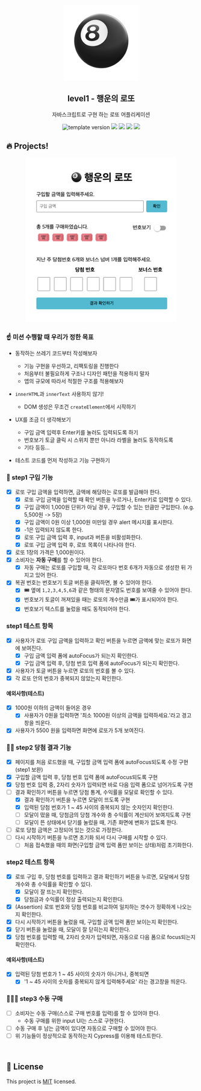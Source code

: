 <p align="middle" >
  <img width="200px;" src="./src/images/lotto_ball.png"/>
</p>
<h2 align="middle">level1 - 행운의 로또</h2>
<p align="middle">자바스크립트로 구현 하는 로또 어플리케이션</p>
<p align="middle">
<img src="https://img.shields.io/badge/version-1.0.0-blue?style=flat-square" alt="template version"/>
<img src="https://img.shields.io/badge/language-html-red.svg?style=flat-square"/>
<img src="https://img.shields.io/badge/language-css-blue.svg?style=flat-square"/>
<img src="https://img.shields.io/badge/language-js-yellow.svg?style=flat-square"/>
<a href="https://github.com/daybrush/moveable/blob/master/LICENSE" target="_blank">
  <img src="https://img.shields.io/github/license/daybrush/moveable.svg?style=flat-square&label=license&color=08CE5D"/>
  </a>
</p>

## 🔥 Projects!

<p align="middle">
  <img width="400" src="./src/images/lotto_ui.png">
</p>

### ☝️ 미션 수행할 때 우리가 정한 목표

- 동작하는 쓰레기 코드부터 작성해보자

  - 기능 구현을 우선하고, 리팩토링을 진행한다
  - 처음부터 불필요하게 구조나 디자인 패턴을 적용하지 말자
  - 앱의 규모에 따라서 적절한 구조를 적용해보자

- `innerHTML`과 `innerText` 사용하지 않기!

  - DOM 생성은 무조건 `createElement`에서 시작하기

- UX를 조금 더 생각해보기

  - 구입 금액 입력후 Enter키를 눌러도 입력되도록 하기
  - 번호보기 토글 클릭 시 스위치 뿐만 아니라 라벨을 눌러도 동작하도록
  - 기타 등등...

- 테스트 코드를 먼저 작성하고 기능 구현하기

### 🎯 step1 구입 기능

- [x] 로또 구입 금액을 입력하면, 금액에 해당하는 로또를 발급해야 한다.
  - [x] 로또 구입 금액을 입력할 때 확인 버튼을 누르거나, Enter키로 입력할 수 있다.
  - [x] 구입 금액이 1,000원 단위가 아닐 경우, 구입할 수 있는 만큼만 구입한다. (e.g. 5,500원 -> 5장)
  - [x] 구입 금액이 0원 이상 1,000원 미만일 경우 alert 메시지를 표시한다.
  - [x] -1은 입력되지 않도록 한다.
  - [x] 로또 구입 금액 입력 후, input과 버튼을 비활성화한다.
  - [x] 로또 구입 금액 입력 후, 로또 목록이 나타나야 한다.
- [x] 로또 1장의 가격은 1,000원이다.
- [x] 소비자는 **자동 구매**를 할 수 있어야 한다.
  - [x] 자동 구매는 로또를 구입할 때, 각 로또마다 번호 6개가 자동으로 생성한 뒤 가지고 있어 한다.
- [x] 복권 번호는 번호보기 토글 버튼을 클릭하면, 볼 수 있어야 한다.
  - [x] 🎟️ 옆에 `1,2,3,4,5,6`과 같은 형태의 문자열도 번호를 보여줄 수 있어야 한다.
  - [x] 번호보기 토글이 꺼져있을 때는 로또의 개수만큼 🎟️가 표시되어야 한다.
  - [x] 번호보기 텍스트를 눌렀을 때도 동작되어야 한다.

### step1 테스트 항목

- [x] 사용자가 로또 구입 금액을 입력하고 확인 버튼을 누르면 금액에 맞는 로또가 화면에 보여진다.
  - [x] 구입 금액 입력 폼에 autoFocus가 되는지 확인한다.
  - [x] 구입 금액 입력 후, 당첨 번호 입력 폼에 autoFocus가 되는지 확인한다.
- [x] 사용자가 토글 버튼을 누르면 로또의 번호를 볼 수 있다.
- [x] 각 로또 안의 번호가 중복되지 않았는지 확인한다.

#### 예외사항(테스트)

- [x] 1000원 이하의 금액이 들어온 경우
  - [x] 사용자가 0원을 입력하면 '최소 1000원 이상의 금액을 입력하세요.'라고 경고창을 띄운다.
- [x] 사용자가 5500 원을 입력하면 화면에 로또가 5개 보여진다.

### 🎯🎯 step2 당첨 결과 기능

- [x] 페이지를 처음 로드했을 때, 구입할 금액 입력 폼에 autoFocus되도록 수정 구현 (step1 보완)
- [x] 구입할 금액 입력 후, 당첨 번호 입력 폼에 autoFocus되도록 구현
- [x] 당첨 번호 입력 중, 2자리 숫자가 입력되면 바로 다음 입력 폼으로 넘어가도록 구현
- [ ] 결과 확인하기 버튼을 누르면 당첨 통계, 수익률을 모달로 확인할 수 있다.
  - [x] 결과 확인하기 버튼을 누르면 모달이 뜨도록 구현
  - [x] 입력된 당첨 번호가 1 ~ 45 사이의 중복되지 않는 숫자인지 확인한다.
  - [ ] 모달이 떴을 때, 당첨금의 당첨 개수와 총 수익률이 계산되어 보여지도록 구현
  - [ ] 모달이 뜬 상태에서 닫기를 눌렀을 때, 기존 화면에 변화가 없도록 한다.
- [ ] 로또 당첨 금액은 고정되어 있는 것으로 가정한다.
- [ ] 다시 시작하기 버튼을 누르면 초기화 되서 다시 구매를 시작할 수 있다.
  - [ ] 처음 접속했을 때의 화면(구입할 금액 입력 폼만 보이는 상태)처럼 초기화한다.

### step2 테스트 항목

- [x] 로또 구입 후, 당첨 번호를 입력하고 결과 확인하기 버튼을 누르면, 모달에서 당첨 개수와 총 수익률을 확인할 수 있다.
  - [x] 모달이 잘 뜨는지 확인한다.
  - [x] 당첨금과 수익률이 정상 출력되는지 확인한다.
- [x] (Assertion) 로또 번호와 당첨 번호를 비교하여 일치하는 갯수가 정확하게 나오는지 확인한다.
- [x] 다시 시작하기 버튼을 눌렀을 때, 구입할 금액 입력 폼만 보이는지 확인한다.
- [x] 닫기 버튼을 눌렀을 때, 모달이 잘 닫히는지 확인한다.
- [x] 당첨 번호를 입력할 때, 2자리 숫자가 입력되면, 자동으로 다음 폼으로 focus되는지 확인한다.

#### 예외사항(테스트)

- [x] 입력된 당첨 번호가 1 ~ 45 사이의 숫자가 아니거나, 중복되면
  - [x] '1 ~ 45 사이의 숫자를 중복되지 않게 입력해주세요' 라는 경고창을 띄운다.

### 🎯🎯🎯 step3 수동 구매

- [ ] 소비자는 수동 구매(스스로 구매 번호를 입력)를 할 수 있어야 한다.
  - 수동 구매를 위한 input UI는 스스로 구현한다.
- [ ] 수동 구매 후 남는 금액이 있다면 자동으로 구매할 수 있어야 한다.
- [ ] 위 기능들이 정상적으로 동작하는지 Cypress를 이용해 테스트한다.

<br>

## 📝 License

This project is [MIT](https://github.com/woowacourse/javascript-lotto/blob/main/LICENSE) licensed.
